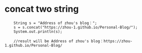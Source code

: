# concat two string    
        
        String s = "Address of zhou's blog：";
        s = s.concat("https://zhou-1.github.io/Personal-Blog/");
        System.out.println(s);
        
        //result will be Address of zhou's blog：https://zhou-1.github.io/Personal-Blog/     



